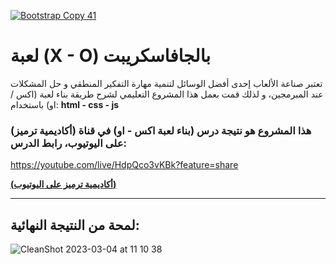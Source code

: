 [![Bootstrap Copy 41](https://user-images.githubusercontent.com/29100623/222884828-425a4255-d273-4ff0-9ed3-1eec0d767a55.png)](https://youtube.com/live/HdpQco3vKBk?feature=share)
# لعبة (X - O) بالجافاسكريبت
تعتبر صناعة الألعاب إحدى أفضل الوسائل لتنمية مهارة التفكير المنطقي و حل المشكلات عند المبرمجين، و لذلك قمت بعمل هذا المشروع التعليمي لشرح طريقة بناء لعبة (اكس / او) باستخدام:
**html - css - js**

### هذا المشروع هو نتيجة درس (بناء لعبة اكس - او) في قناة (أكاديمية ترميز) على اليوتيوب، رابط الدرس:
https://youtube.com/live/HdpQco3vKBk?feature=share


**[(أكاديمية ترميز على اليوتيوب)](https://www.youtube.com/@user-py5qp1ez4y)** 

---

## لمحة من النتيجة النهائية:
![CleanShot 2023-03-04 at 11 10 38](https://user-images.githubusercontent.com/29100623/222884956-174eb2d0-0217-4325-bfc5-44d5fde9046c.gif)
